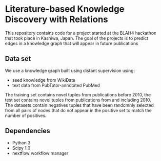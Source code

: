 # Literature-based Knowledge Discovery with Relations

This repository contains code for a project started at the BLAH4 hackathon that took place in Kashiwa, Japan.
The goal of the projects is to predict edges in a knowledge graph that will appear in future publications

## Data set 

We use a knowledge graph built using distant supervision using:

- seed knowledge from WikiData
- text data from PubTator-annotated PubMed

The training set contains novel tuples from publications before 2010,
the test set contains novel tuples from publications from and including 2010.
The datasets contain negatives tuples that have been randomnly selected from all pairs of nodes that do not appear in the positive set to match the number of positives.

## Dependencies

- Python 3
- Scipy 1.0
- nextflow workflow manager
